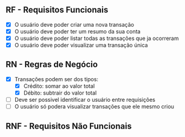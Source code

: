 ## RF - Requisitos Funcionais

- [x] O usuário deve poder criar uma nova transação
- [x] O usuário deve poder ter um resumo da sua conta
- [x] O usuário deve poder listar todas as transações que ja ocorreram
- [x] O usuário deve poder visualizar uma transação única

## RN - Regras de Negócio

- [x] Transações podem ser dos tipos:
    - [x] Crédito: somar ao valor total
    - [x] Débito: subtrair do valor total
- [ ] Deve ser possivel identificar o usuário entre requisições
- [ ] O usuário só podera visualizar transações que ele mesmo criou

## RNF - Requisitos Não Funcionais